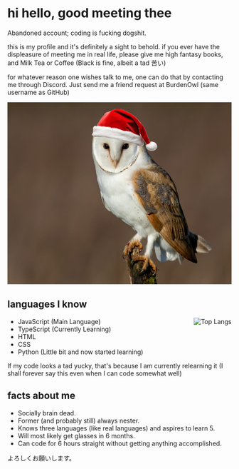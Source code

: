 # hi hello, good meeting thee

Abandoned account; coding is fucking dogshit. 

this is my profile and it's definitely a sight to behold. if you ever have the displeasure of meeting me in real life, please give me high fantasy books, and Milk Tea or Coffee (Black is fine, albeit a tad 苦い)

for whatever reason one wishes talk to me, one can do that by contacting me through Discord. Just send me a friend request at BurdenOwl (same username as GitHub)

![cute owl!](shutterstock_1687802734-992x803.png)

## languages I know

<a href="https://github.com/anuraghazra/github-readme-stats" target="_blank">
    <picture align="right" title="Top Langs">
      <source media="(prefers-color-scheme: dark)" srcset="https://github-readme-stats.vercel.app/api/top-langs?username=burdenowl&theme=one_dark_pro&layout=compact" alt="Top Langs" />
      <source media="(prefers-color-scheme: light)" srcset="https://github-readme-stats.vercel.app/api/top-langs?username=burdenowl&theme=default&layout=compact" alt="Top Langs" />
      <img src="https://github-readme-stats.vercel.app/api/top-langs?username=burdenowl&theme=default&layout=compact" align="right" alt="Top Langs" />
    </picture>
</a>

+ JavaScript (Main Language)
+ TypeScript (Currently Learning)
+ HTML
+ CSS
+ Python (Little bit and now started learning)

If my code looks a tad yucky, that's because I am currently relearning it (I shall forever say this even when I can code somewhat well)

## facts about me

+ Socially brain dead.
+ Former (and probably still) always nester.
+ Knows three languages (like real languages) and aspires to learn 5.
+ Will most likely get glasses in 6 months. 
+ Can code for 6 hours straight without getting anything accomplished. 

よろしくお願いします。
